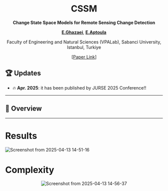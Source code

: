 
<div align="center">
 
#  CSSM
**Change State Space Models for Remote Sensing Change Detection**

[**E.Ghazaei**](https://scholar.google.com/citations?user=R-ghC00AAAAJ&hl=en), [**E.Aptoula**](https://sites.google.com/view/erchan-aptoula/) 

 Faculty of Engineering and Natural Sciences (VPALab), Sabanci University, Istanbul, Turkiye

[[Paper Link](https://arxiv.org/abs/2504.11080)]
</div>




## 🏆 Updates

- 🔥 **Apr. 2025**: it has been published by JURSE 2025 Conference!!


---


## 🚀 Overview


---


# Results

![Screenshot from 2025-04-13 14-51-16](https://github.com/user-attachments/assets/36f7487a-c08b-4205-9c05-e9b909ef0c89)



# Complexity

<div align="center">

![Screenshot from 2025-04-13 14-56-37](https://github.com/user-attachments/assets/b4b50828-fdd0-4b31-a4c2-e802ec43b404)

</div>


